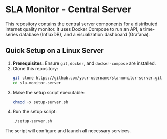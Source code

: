 # SLA Monitor - Central Server

This repository contains the central server components for a distributed internet quality monitor. It uses Docker Compose to run an API, a time-series database (InfluxDB), and a visualization dashboard (Grafana).

## Quick Setup on a Linux Server

1.  **Prerequisites:** Ensure `git`, `docker`, and `docker-compose` are installed.
2.  Clone this repository:
    ```bash
    git clone https://github.com/your-username/sla-monitor-server.git
    cd sla-monitor-server
    ```
3.  Make the setup script executable:
    ```bash
    chmod +x setup-server.sh
    ```
4.  Run the setup script:
    ```bash
    ./setup-server.sh
    ```
The script will configure and launch all necessary services.